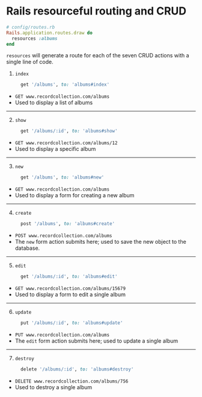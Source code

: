 # Rails resourceful routing and CRUD

```ruby
# config/routes.rb
Rails.application.routes.draw do
  resources :albums
end
```

`resources` will generate a route for each of the seven CRUD actions with a single line of code.

1. `index`

   ```ruby
     get '/albums', to: 'albums#index'
   ```

  - `GET www.recordcollection.com/albums`
  - Used to display a list of albums
----
2. `show`

   ```ruby
     get '/albums/:id', to: 'albums#show'
   ```

  - `GET www.recordcollection.com/albums/12`
  - Used to display a specific album
----
3. `new`

   ```ruby
     get '/albums', to: 'albums#new'
   ```

  - `GET www.recordcollection.com/albums`
  - Used to display a form for creating a new album
----
4. `create`

   ```ruby
     post '/albums', to: 'albums#create'
   ```

  - `POST www.recordcollection.com/albums`
  - The `new` form action submits here; used to save the new object to the database.
----
5. `edit`

   ```ruby
     get '/albums/:id', to: 'albums#edit'
   ```

  - `GET www.recordcollection.com/albums/15679`
  - Used to display a form to edit a single album
----
6. `update`

   ```ruby
     put '/albums/:id', to: 'albums#update'
   ```

  - `PUT www.recordcollection.com/albums`
  - The `edit` form action submits here; used to update a single album
----
7. `destroy`

   ```ruby
     delete '/albums/:id', to: 'albums#destroy'
   ```
  - `DELETE www.recordcollection.com/albums/756`
  - Used to destroy a single album